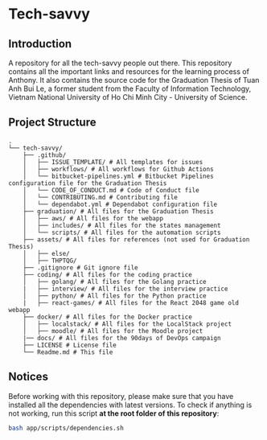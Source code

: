 # Tech-savvy

## Introduction

A repository for all the tech-savvy people out there. This repository contains all the important links and resources for the learning process of Anthony. It also contains the source code for the Graduation Thesis of Tuan Anh Bui Le, a former student
from the Faculty of Information Technology, Vietnam National University of Ho Chi Minh City - University of Science.

## Project Structure

```
.
└── tech-savvy/
    ├── .github/
    │   ├── ISSUE_TEMPLATE/ # All templates for issues
    │   ├── workflows/ # All workflows for Github Actions
    │   └── bitbucket-pipelines.yml # Bitbucket Pipelines configuration file for the Graduation Thesis
    │   └── CODE_OF_CONDUCT.md # Code of Conduct file
    │   └── CONTRIBUTING.md # Contributing file
    │   └── dependabot.yml # Dependabot configuration file
    ├── graduation/ # All files for the Graduation Thesis
    │   ├── aws/ # All files for the webapp
    │   ├── includes/ # All files for the states management
    │   └── scripts/ # All files for the automation scripts
    ├── assets/ # All files for references (not used for Graduation Thesis)
    │   ├── else/
    │   ├── THPTQG/
    ├── .gitignore # Git ignore file
    ├── coding/ # All files for the coding practice
    │   ├── golang/ # All files for the Golang practice
    |   ├── interview/ # All files for the interview practice
    │   ├── python/ # All files for the Python practice
    |   ├── react-games/ # All files for the React 2048 game old webapp
    ├── docker/ # All files for the Docker practice
    │   ├── localstack/ # All files for the LocalStack project
    │   ├── moodle/ # All files for the Moodle project
    |── docs/ # All files for the 90days of DevOps campaign
    ├── LICENSE # License file
    └── Readme.md # This file
```

## Notices

Before working with this repository, please make sure that you have installed all the
dependencies with latest versions. To check if anything is not working,
run this script **at the root folder of this repository**:

```bash
bash app/scripts/dependencies.sh
```
